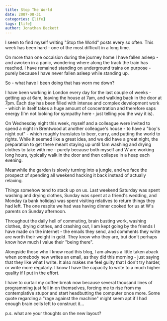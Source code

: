 ```yaml
---
title: Stop The World
date: 2007-08-31
categories: [life]
tags: [life]
author: Jonathan Beckett
---
```


I seem to find myself writing "Stop the World" posts every so often. This week has been hard - one of the most difficult in a long time.

On more than one occaision during the journey home I have fallen asleep - and awoken in a panic, wondering where along the track the train has reached. I have remained standing on underground trains on purpose - purely because I have never fallen asleep while standing up.

So - what have I been doing that has worn me down?

I have been working in London every day for the last couple of weeks - getting up at 6am, leaving the house at 7am, and walking back in the door at 7pm. Each day has been filled with intense and complex development work - which in itself takes a huge amount of concentration and therefore saps energy (I'm not looking for sympathy here - just telling you the way it is).

On Wednesday night this week, myself and a colleague were invited to spend a night in Brentwood at another colleague's house - to have a "boy's night out" - which roughly translates to beer, curry, and putting the world to rights. While it seemed like a great idea, and we did have a great night, the preparation to get there meant staying up until 1am washing and drying clothes to take with me - purely because both myself and W are working long hours, typically walk in the door and then collapse in a heap each evening.

Meanwhile the garden is slowly turning into a jungle, and we face the prospect of spending all weekend hacking it back instead of actually relaxing.

Things somehow tend to stack up on us. Last weekend Saturday was spent washing and drying clothes, Sunday was spent at a friend's wedding, and Monday (a bank holiday) was spent visiting relatives to return things they had left. The one respite we had was having dinner cooked for us at W's parents on Sunday afternoon.

Throughout the daily hell of commuting, brain busting work, washing clothes, drying clothes, and crashing out, I am kept going by the friends I have made on the internet - the emails they send, and comments they write are worth their weight in gold. They know who they are, but don't perhaps know how much I value their "being there".

Alongside those who I know read this blog, I am always a little taken aback when somebody new writes an email, as they did this morning - just saying that they like what I write. It also makes me feel guilty that I don't try harder, or write more regularly. I know I have the capacity to write to a much higher quality if I put in the effort.

I have to curtail my coffee break now because several thousand lines of programming just fell in on themselves, forcing me to rise from my contemplative stupor and start headbutting the computer once more. Some quote regarding a "rage against the machine" might seem apt if I had enough brain cells left to construct it...

p.s. what are your thoughts on the new layout?